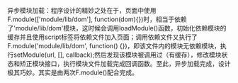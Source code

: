 异步模块加载：程序设计的精妙之处在于，页面中使用F.module(['module/lib/dom'], function(dom){})时，相当于依赖了'module/lib/dom'模块，这时候会调用loadModule()函数，初始化依赖模块的缓存并且使用script标签将依赖文件加入页面；调用依赖文件又执行了F.module('module/lib/dom', function() {})，即该文件内的模块无依赖模块，执行setModule(url, [], callback);然后发现该模块被调用过（有缓存），修改模块状态和矫正模块接口，执行模块文件加载完成回调函数。至此，异步加载完成，设计极其巧妙。其实是由两次F.module()配合完成。